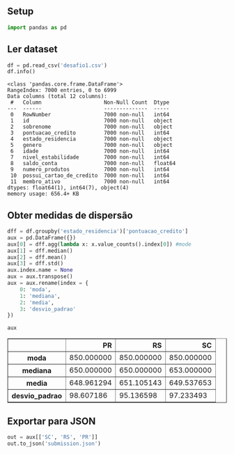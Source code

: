 ## Setup


```python
import pandas as pd 
```

## Ler dataset


```python
df = pd.read_csv('desafio1.csv')
df.info()
```

    <class 'pandas.core.frame.DataFrame'>
    RangeIndex: 7000 entries, 0 to 6999
    Data columns (total 12 columns):
     #   Column                    Non-Null Count  Dtype  
    ---  ------                    --------------  -----  
     0   RowNumber                 7000 non-null   int64  
     1   id                        7000 non-null   object 
     2   sobrenome                 7000 non-null   object 
     3   pontuacao_credito         7000 non-null   int64  
     4   estado_residencia         7000 non-null   object 
     5   genero                    7000 non-null   object 
     6   idade                     7000 non-null   int64  
     7   nivel_estabilidade        7000 non-null   int64  
     8   saldo_conta               7000 non-null   float64
     9   numero_produtos           7000 non-null   int64  
     10  possui_cartao_de_credito  7000 non-null   int64  
     11  membro_ativo              7000 non-null   int64  
    dtypes: float64(1), int64(7), object(4)
    memory usage: 656.4+ KB


## Obter medidas de dispersão


```python
dff = df.groupby('estado_residencia')['pontuacao_credito']
aux = pd.DataFrame({})
aux[0] = dff.agg(lambda x: x.value_counts().index[0]) #mode
aux[1] = dff.median()
aux[2] = dff.mean()
aux[3] = dff.std()
aux.index.name = None
aux = aux.transpose()
aux = aux.rename(index = {
    0: 'moda',
    1: 'mediana',
    2: 'media',
    3: 'desvio_padrao'
})

aux
```




<div>
<style scoped>
    .dataframe tbody tr th:only-of-type {
        vertical-align: middle;
    }

    .dataframe tbody tr th {
        vertical-align: top;
    }

    .dataframe thead th {
        text-align: right;
    }
</style>
<table border="1" class="dataframe">
  <thead>
    <tr style="text-align: right;">
      <th></th>
      <th>PR</th>
      <th>RS</th>
      <th>SC</th>
    </tr>
  </thead>
  <tbody>
    <tr>
      <th>moda</th>
      <td>850.000000</td>
      <td>850.000000</td>
      <td>850.000000</td>
    </tr>
    <tr>
      <th>mediana</th>
      <td>650.000000</td>
      <td>650.000000</td>
      <td>653.000000</td>
    </tr>
    <tr>
      <th>media</th>
      <td>648.961294</td>
      <td>651.105143</td>
      <td>649.537653</td>
    </tr>
    <tr>
      <th>desvio_padrao</th>
      <td>98.607186</td>
      <td>95.136598</td>
      <td>97.233493</td>
    </tr>
  </tbody>
</table>
</div>



## Exportar para JSON


```python
out = aux[['SC', 'RS', 'PR']]
out.to_json('submission.json')
```
